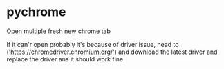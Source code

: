 # pychrome
Open multiple fresh new chrome tab

If it can'r open probably it's because of driver issue, head to ('https://chromedriver.chromium.org/') and download the latest driver and replace the driver ans it should work fine
